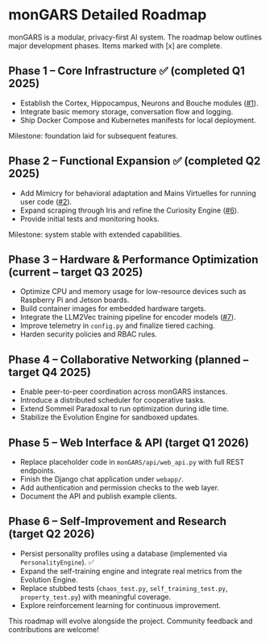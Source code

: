 # monGARS Detailed Roadmap

monGARS is a modular, privacy-first AI system. The roadmap below outlines major development phases. Items marked with [x] are complete.

## Phase 1 – Core Infrastructure ✅ (completed Q1 2025)
- Establish the Cortex, Hippocampus, Neurons and Bouche modules ([#1](https://github.com/ales27pm/monGARS/pull/1)).
- Integrate basic memory storage, conversation flow and logging.
- Ship Docker Compose and Kubernetes manifests for local deployment.

Milestone: foundation laid for subsequent features.

## Phase 2 – Functional Expansion ✅ (completed Q2 2025)
- Add Mimicry for behavioral adaptation and Mains Virtuelles for running user code ([#2](https://github.com/ales27pm/monGARS/pull/2)).
- Expand scraping through Iris and refine the Curiosity Engine ([#6](https://github.com/ales27pm/monGARS/pull/6)).
- Provide initial tests and monitoring hooks.

Milestone: system stable with extended capabilities.

## Phase 3 – Hardware & Performance Optimization (current – target Q3 2025)
- Optimize CPU and memory usage for low-resource devices such as Raspberry Pi and Jetson boards.
- Build container images for embedded hardware targets.
- Integrate the LLM2Vec training pipeline for encoder models ([#7](https://github.com/ales27pm/monGARS/pull/7)).
- Improve telemetry in `config.py` and finalize tiered caching.
- Harden security policies and RBAC rules.

## Phase 4 – Collaborative Networking (planned – target Q4 2025)
- Enable peer-to-peer coordination across monGARS instances.
- Introduce a distributed scheduler for cooperative tasks.
- Extend Sommeil Paradoxal to run optimization during idle time.
- Stabilize the Evolution Engine for sandboxed updates.

## Phase 5 – Web Interface & API (target Q1 2026)
- Replace placeholder code in `monGARS/api/web_api.py` with full REST endpoints.
- Finish the Django chat application under `webapp/`.
- Add authentication and permission checks to the web layer.
- Document the API and publish example clients.

## Phase 6 – Self‑Improvement and Research (target Q2 2026)
- Persist personality profiles using a database (implemented via `PersonalityEngine`). ✅
- Expand the self-training engine and integrate real metrics from the Evolution Engine.
- Replace stubbed tests (`chaos_test.py`, `self_training_test.py`, `property_test.py`) with meaningful coverage.
- Explore reinforcement learning for continuous improvement.

This roadmap will evolve alongside the project. Community feedback and contributions are welcome!
